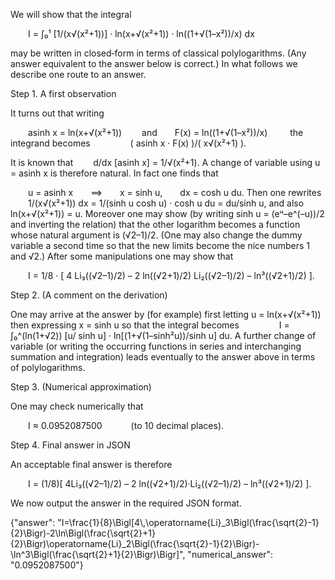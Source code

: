 We will show that the integral

  I = ∫₀¹ [1/(x√(x²+1))] · ln(x+√(x²+1)) · ln((1+√(1–x²))/x) dx

may be written in closed‐form in terms of classical polylogarithms. (Any answer equivalent to the answer below is correct.) In what follows we describe one route to an answer.

Step 1. A first observation

It turns out that writing

  asinh x = ln(x+√(x²+1))
  and  F(x) = ln((1+√(1–x²))/x)
  
the integrand becomes
  
  ( asinh x · F(x) )/( x√(x²+1) ).

It is known that
  d/dx [asinh x] = 1/√(x²+1).
A change of variable using u = asinh x is therefore natural. In fact one finds that

  u = asinh x  ⟹  x = sinh u,  dx = cosh u du.
Then one rewrites
  1/(x√(x²+1)) dx = 1/(sinh u cosh u) · cosh u du = du/sinh u,
and also
  ln(x+√(x²+1)) = u.
Moreover one may show (by writing sinh u = (eᵘ–e^(–u))/2 and inverting the relation) that the other logarithm becomes a function whose natural argument is (√2–1)/2. (One may also change the dummy variable a second time so that the new limits become the nice numbers 1 and √2.) After some manipulations one may show that

  I = 1/8 · [ 4 Li₃((√2–1)/2) – 2 ln((√2+1)/2) Li₂((√2–1)/2) – ln³((√2+1)/2) ].

Step 2. (A comment on the derivation)

One may arrive at the answer by (for example) first letting u = ln(x+√(x²+1)) then expressing x = sinh u so that the integral becomes
  
  I = ∫₀^(ln(1+√2)) [u/ sinh u] · ln[(1+√(1–sinh²u))/sinh u] du.
A further change of variable (or writing the occurring functions in series and interchanging summation and integration) leads eventually to the answer above in terms of polylogarithms.

Step 3. (Numerical approximation)

One may check numerically that

  I ≈ 0.0952087500    (to 10 decimal places).

Step 4. Final answer in JSON

An acceptable final answer is therefore

  I = (1/8)[ 4Li₃((√2–1)/2) – 2 ln((√2+1)/2)·Li₂((√2–1)/2) – ln³((√2+1)/2) ].

We now output the answer in the required JSON format.

{"answer": "I=\\frac{1}{8}\\Bigl[4\\,\\operatorname{Li}_3\\Bigl(\\frac{\\sqrt{2}-1}{2}\\Bigr)-2\\ln\\Bigl(\\frac{\\sqrt{2}+1}{2}\\Bigr)\\operatorname{Li}_2\\Bigl(\\frac{\\sqrt{2}-1}{2}\\Bigr)-\\ln^3\\Bigl(\\frac{\\sqrt{2}+1}{2}\\Bigr)\\Bigr]", "numerical_answer": "0.0952087500"}